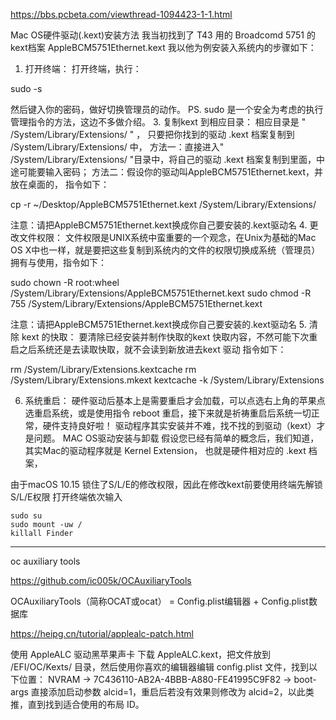 https://bbs.pcbeta.com/viewthread-1094423-1-1.html

 Mac OS硬件驱动(.kext)安装方法
我当初找到了 T43 用的 Broadcomd 5751 的kext档案 AppleBCM5751Ethernet.kext
我以他为例安装入系统内的步骤如下：
1. 打开终端：
打开终端，执行：

sudo -s

然后键入你的密码，做好切换管理员的动作。
PS. sudo 是一个安全为考虑的执行管理指令的方法，这边不多做介绍。
3. 复制kext 到相应目录：
相应目录是 " /System/Library/Extensions/ " ，
只要把你找到的驱动 .kext 档案复制到 /System/Library/Extensions/ 中，
方法一：直接进入" /System/Library/Extensions/ "目录中，将自己的驱动 .kext 档案复制到里面，中途可能要输入密码；
方法二：假设你的驱动叫AppleBCM5751Ethernet.kext，并放在桌面的，
指令如下：

cp -r ~/Desktop/AppleBCM5751Ethernet.kext /System/Library/Extensions/

注意：请把AppleBCM5751Ethernet.kext换成你自己要安装的.kext驱动名
4. 更改文件权限：
文件权限是UNIX系统中蛮重要的一个观念，在Unix为基础的Mac OS X中也一样，就是要把这些复制到系统内的文件的权限切换成系统（管理员）拥有与使用，指令如下：

sudo chown -R root:wheel /System/Library/Extensions/AppleBCM5751Ethernet.kext
sudo chmod -R 755 /System/Library/Extensions/AppleBCM5751Ethernet.kext

注意：请把AppleBCM5751Ethernet.kext换成你自己要安装的.kext驱动名
5. 清除 kext 的快取：
要清除已经安装并制作快取的kext 快取内容，不然可能下次重启之后系统还是去读取快取，就不会读到新放进去kext 驱动
指令如下：

rm /System/Library/Extensions.kextcache
rm /System/Library/Extensions.mkext
kextcache -k /System/Library/Extensions

6. 系统重启：
硬件驱动后基本上是需要重启才会加载，可以点选右上角的苹果点选重启系统，或是使用指令 reboot 重启，接下来就是祈祷重启后系统一切正常，硬件支持良好啦！
驱动程序其实安装并不难，找不找的到驱动（kext）才是问题。
MAC OS驱动安装与卸载
假设您已经有简单的概念后，我们知道，其实Mac的驱动程序就是 Kernel Extension，
也就是硬件相对应的 .kext 档案，

由于macOS 10.15 锁住了S/L/E的修改权限，因此在修改kext前要使用终端先解锁S/L/E权限
打开终端依次输入

    sudo su
    sudo mount -uw /
    killall Finder 


-------------------------------------------

oc auxiliary tools

https://github.com/ic005k/OCAuxiliaryTools

OCAuxiliaryTools（简称OCAT或ocat） = Config.plist编辑器 + Config.plist数据库


https://heipg.cn/tutorial/applealc-patch.html

使用 AppleALC 驱动黑苹果声卡
下载 AppleALC.kext，把文件放到 /EFI/OC/Kexts/ 目录，然后使用你喜欢的编辑器编辑 config.plist 文件，找到以下位置：
NVRAM → 7C436110-AB2A-4BBB-A880-FE41995C9F82 → boot-args
直接添加启动参数 alcid=1，重启后若没有效果则修改为 alcid=2，以此类推，直到找到适合使用的布局 ID。
